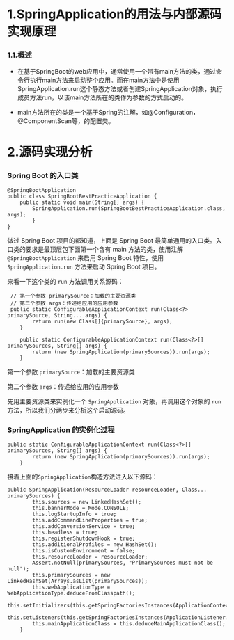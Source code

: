 # 1.SpringApplication的用法与内部源码实现原理

### 1.1.概述

* 在基于SpringBoot的web应用中，通常使用一个带有main方法的类，通过命令行执行main方法来启动整个应用。而在main方法中是使用SpringApplication.run这个静态方法或者创建SpringApplication对象，执行成员方法run，以该main方法所在的类作为参数的方式启动的。

* main方法所在的类是一个基于Spring的注解，如@Configuration，@ComponentScan等，的配置类。

# 2.源码实现分析

### Spring Boot 的入口类

```
@SpringBootApplication
public class SpringBootBestPracticeApplication {
    public static void main(String[] args) {
        SpringApplication.run(SpringBootBestPracticeApplication.class, args);
        }
}
```

做过 Spring Boot 项目的都知道，上面是 Spring Boot 最简单通用的入口类。入口类的要求是最顶层包下面第一个含有 main 方法的类，使用注解 `@SpringBootApplication` 来启用 Spring Boot 特性，使用 `SpringApplication.run` 方法来启动 Spring Boot 项目。

来看一下这个类的 `run` 方法调用关系源码：

```
 // 第一个参数 primarySource：加载的主要资源类
 // 第二个参数 args：传递给应用的应用参数
 public static ConfigurableApplicationContext run(Class<?> primarySource, String... args) {
        return run(new Class[]{primarySource}, args);
    }

    public static ConfigurableApplicationContext run(Class<?>[] primarySources, String[] args) {
        return (new SpringApplication(primarySources)).run(args);
    }
```

第一个参数 `primarySource`：加载的主要资源类

第二个参数 `args`：传递给应用的应用参数

先用主要资源类来实例化一个 `SpringApplication` 对象，再调用这个对象的 `run` 方法，所以我们分两步来分析这个启动源码。

### SpringApplication 的实例化过程

```
public static ConfigurableApplicationContext run(Class<?>[] primarySources, String[] args) {
        return (new SpringApplication(primarySources)).run(args);
    }
```

接着上面的`SpringApplication`构造方法进入以下源码：

```
public SpringApplication(ResourceLoader resourceLoader, Class... primarySources) {
        this.sources = new LinkedHashSet();
        this.bannerMode = Mode.CONSOLE;
        this.logStartupInfo = true;
        this.addCommandLineProperties = true;
        this.addConversionService = true;
        this.headless = true;
        this.registerShutdownHook = true;
        this.additionalProfiles = new HashSet();
        this.isCustomEnvironment = false;
        this.resourceLoader = resourceLoader;
        Assert.notNull(primarySources, "PrimarySources must not be null");
        this.primarySources = new LinkedHashSet(Arrays.asList(primarySources));
        this.webApplicationType = WebApplicationType.deduceFromClasspath();
        this.setInitializers(this.getSpringFactoriesInstances(ApplicationContextInitializer.class));
        this.setListeners(this.getSpringFactoriesInstances(ApplicationListener.class));
        this.mainApplicationClass = this.deduceMainApplicationClass();
    }
```



